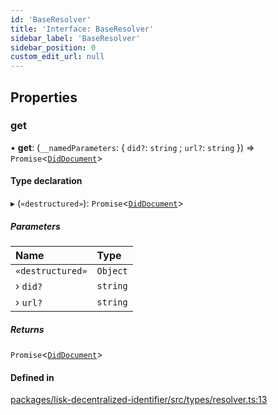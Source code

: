 ```yaml
---
id: 'BaseResolver'
title: 'Interface: BaseResolver'
sidebar_label: 'BaseResolver'
sidebar_position: 0
custom_edit_url: null
---
```


## Properties

### get

• **get**: (`__namedParameters`: { `did?`: `string` ; `url?`: `string` }) => `Promise`<[`DidDocument`](DidDocument.md)\>

#### Type declaration

▸ (`«destructured»`): `Promise`<[`DidDocument`](DidDocument.md)\>

##### Parameters

| Name             | Type     |
| :--------------- | :------- |
| `«destructured»` | `Object` |
| › `did?`         | `string` |
| › `url?`         | `string` |

##### Returns

`Promise`<[`DidDocument`](DidDocument.md)\>

#### Defined in

[packages/lisk-decentralized-identifier/src/types/resolver.ts:13](https://github.com/aldhosutra/lisk-did/blob/2b84b93/packages/lisk-decentralized-identifier/src/types/resolver.ts#L13)
